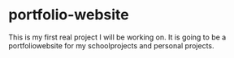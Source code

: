 # portfolio-website

This is my first real project I will be working on. It is going to be a portfoliowebsite for my schoolprojects and personal projects. 
